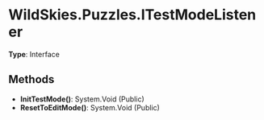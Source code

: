 ﻿# WildSkies.Puzzles.ITestModeListener

**Type**: Interface

## Methods

- **InitTestMode()**: System.Void (Public)
- **ResetToEditMode()**: System.Void (Public)

